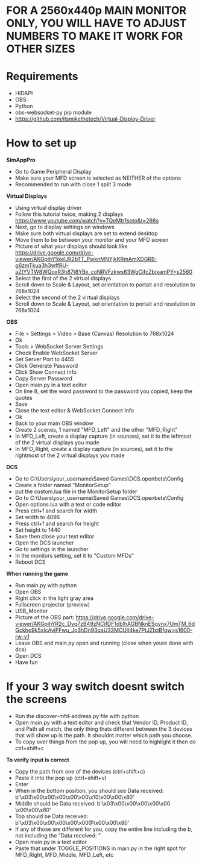 # FOR A 2560x440p MAIN MONITOR ONLY, YOU WILL HAVE TO ADJUST NUMBERS TO MAKE IT WORK FOR OTHER SIZES

# Requirements
- HIDAPI
- OBS
- Python
- obs-websocket-py pip module
- https://github.com/itsmikethetech/Virtual-Display-Driver

# How to set up

**SimAppPro**
- Go to Game Peripheral Display
- Make sure your MFD screen is selected as NEITHER of the options
- Recommended to run with close 1 split 3 mode

**Virtual Displays**
- Using virtual display driver
- Follow this tutorial twice, making 2 displays https://www.youtube.com/watch?v=TQeMtr1soto&t=266s
- Next, go to display settings on windows
- Make sure both virtual displays are set to extend desktop
- Move them to be between your monitor and your MFD screen
- Picture of what your displays should look like https://drive.google.com/drive-viewer/AKGpihY5keUR2bTT_PwknMNYjkKRmAmXDGRB-g6zmTkua3h3wffRU-aZtYVTW8WQoxR3h87t8YBx_coNRVFzkws63WgCifcZbixamPY=s2560
- Select the first of the 2 virtual displays
- Scroll down to Scale & Layout, set orientation to portait and resolution to 768x1024
- Select the second of the 2 virtual displays
- Scroll down to Scale & Layout, set orientation to portait and resolution to 768x1024

**OBS**
- File > Settings > Video > Base (Canvas) Resolution to 768x1024
- Ok
- Tools > WebSocket Server Settings
- Check Enable WebSocket Server
- Set Server Port to 4455
- Click Generate Password
- Click Show Connect Info
- Copy Server Password
- Open main.py in a text editor
- On line 8, set the word password to the password you copied, keep the quotes
- Save
- Close the text editor & WebSocket Connect Info
- Ok
- Back to your main OBS window
- Create 2 scenes, 1 named "MFD_Left" and the other "MFD_Right"
- In MFD_Left, create a display capture (in sources), set it to the leftmost of the 2 virtual displays you made
- In MFD_Right, create a display capture (in sources), set it to the rightmost of the 2 virtual displays you made

**DCS**
- Go to C:\Users\your_username\Saved Games\DCS.openbeta\Config
- Create a folder named "MonitorSetup"
- put the custom.lua file in the MonitorSetup folder
- Go to C:\Users\your_username\Saved Games\DCS.openbeta\Config
- Open options.lua with a text or code editor
- Press ctrl+f and search for width
- Set width to 4096
- Press ctrl+f and search for height
- Set height to 1440
- Save then close your text editor
- Open the DCS launcher
- Go to settings in the launcher
- In the monitors setting, set it to "Custom MFDs"
- Reboot DCS

**When running the game**
- Run main.py with python
- Open OBS
- Right click in the light gray area
- Fullscreen projector (preview)
- USB_Monitor
- Picture of the OBS part: https://drive.google.com/drive-viewer/AKGpihYR2c_Dyq7zB49zNCifDF1dblhAGBNknESqynx7UmTM_6dGckho9k5xIcAvjFFwu_Jp3hDn93qaU33MCUlI4ke7PtJZlxtBfqw=s1600-rw-v1
- Leave OBS and main.py open and running (close when youre done with dcs)
- Open DCS
- Have fun

# If your 3 way switch doesnt switch the screens
- Run the discover-mfd-address.py file with python
- Open main.py with a text editor and check that Vendor ID, Product ID, and Path all match, the only thing thats different between the 3 devices that will show up is the path. It shouldnt matter which path you choose.
- To copy over things from the pop up, you will need to highlight it then do ctrl+shift+c

**To verify input is correct**
- Copy the path from one of the devices (ctrl+shift+c)
- Paste it into the pop up (ctrl+shift+v)
- Enter
- When in the bottom position, you should see Data received: b'\x03\x00\x00\x00\x00\x00\x10\x00\x00\x80'
- Middle should be Data received: b'\x03\x00\x00\x00\x00\x00 \x00\x00\x80'
- Top should be Data received: b'\x03\x00\x00\x00\x00\x00@\x00\x00\x80'
- If any of those are different for you, copy the entire line including the b, not including the "Data received: "
- Open main.py in a text editor
- Paste that under TOGGLE_POSITIONS in main.py in the right spot for MFD_Right, MFD_Middle, MFD_Left, etc
